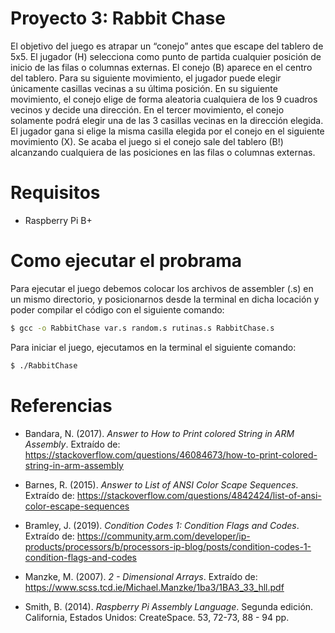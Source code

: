 # Proyecto 3: Rabbit Chase

El objetivo del juego es atrapar un “conejo” antes que escape del tablero de 5x5.  El jugador (H) selecciona como punto de partida cualquier posición de inicio de las filas o columnas externas. El conejo (B) aparece en el centro del tablero.  Para su siguiente movimiento, el jugador puede elegir únicamente casillas vecinas a su última posición.  En su siguiente movimiento, el conejo elige de forma aleatoria cualquiera de los 9 cuadros vecinos y decide una dirección. En el tercer movimiento, el conejo solamente podrá elegir una de las 3 casillas vecinas en la dirección elegida.  El jugador gana si elige la misma casilla elegida por el conejo en el siguiente movimiento (X). Se acaba el juego si el conejo sale del tablero (B!) alcanzando cualquiera de las posiciones en las filas o columnas externas.  

# Requisitos

* Raspberry Pi B+

# Como ejecutar el probrama

Para ejecutar el juego debemos colocar los archivos de assembler (.s) en un mismo directorio, y posicionarnos desde la terminal en dicha locación y poder compilar el código con el siguiente comando:

```bash
$ gcc -o RabbitChase var.s random.s rutinas.s RabbitChase.s  
```

Para iniciar el juego, ejecutamos en la terminal el siguiente comando:

```bash
$ ./RabbitChase
```



# Referencias

* Bandara, N. (2017). _Answer to How to Print colored String in ARM Assembly_. Extraído de: https://stackoverflow.com/questions/46084673/how-to-print-colored-string-in-arm-assembly

* Barnes, R. (2015). _Answer to List of ANSI Color Scape Sequences_. Extraído de: https://stackoverflow.com/questions/4842424/list-of-ansi-color-escape-sequences

* Bramley, J. (2019). _Condition Codes 1: Condition Flags and Codes_. Extraído de: https://community.arm.com/developer/ip-products/processors/b/processors-ip-blog/posts/condition-codes-1-condition-flags-and-codes

* Manzke, M. (2007). _2 - Dimensional Arrays_. Extraído de: https://www.scss.tcd.ie/Michael.Manzke/1ba3/1BA3_33_hll.pdf

* Smith, B. (2014). _Raspberry Pi Assembly Language_. Segunda edición. California, Estados Unidos: CreateSpace. 53, 72-73, 88 - 94 pp.
